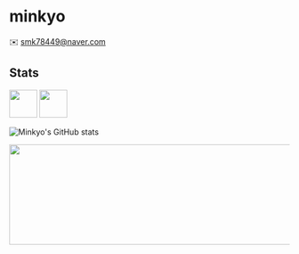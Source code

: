 # minkyo
✉️ smk78449@naver.com

## Stats
<p>
  <img src="https://cdn.jsdelivr.net/gh/devicons/devicon/icons/react/react-original.svg" width="50" height="50"/>
  <img src="https://cdn.jsdelivr.net/gh/devicons/devicon/icons/typescript/typescript-original.svg" width="50" height="50"/>
</p>

![Minkyo's GitHub stats](https://github-readme-stats.vercel.app/api?username=minkyo&show_icons=true&theme=tokyonight)

<a href="https://github.com/devxb/gitanimals">
  <img src="https://render.gitanimals.org/lines/wk1717" width="1000" height="180"/>
</a>
